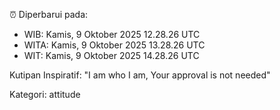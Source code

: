 ⏰ Diperbarui pada:
- WIB: Kamis, 9 Oktober 2025 12.28.26 UTC
- WITA: Kamis, 9 Oktober 2025 13.28.26 UTC
- WIT: Kamis, 9 Oktober 2025 14.28.26 UTC

Kutipan Inspiratif:
"I am who I am, Your approval is not needed"


Kategori: attitude

